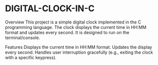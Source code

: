 # DIGITAL-CLOCK-IN-C
Overview
This project is a simple digital clock implemented in the C programming language. The clock displays the current time in HH:MM
format and updates every second. It is designed to run on the terminal/console.

Features
Displays the current time in HH:MM
format.
Updates the display every second.
Handles user interruption gracefully (e.g., exiting the clock with a specific keypress).

